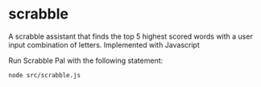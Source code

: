 # scrabble
A scrabble assistant that finds the top 5 highest scored words with a user input combination of letters. Implemented with Javascript

Run Scrabble Pal with the following statement:
    
    node src/scrabble.js
